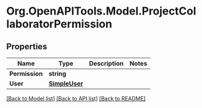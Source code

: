 # Org.OpenAPITools.Model.ProjectCollaboratorPermission

## Properties

Name | Type | Description | Notes
------------ | ------------- | ------------- | -------------
**Permission** | **string** |  | 
**User** | [**SimpleUser**](SimpleUser.md) |  | 

[[Back to Model list]](../README.md#documentation-for-models) [[Back to API list]](../README.md#documentation-for-api-endpoints) [[Back to README]](../README.md)

